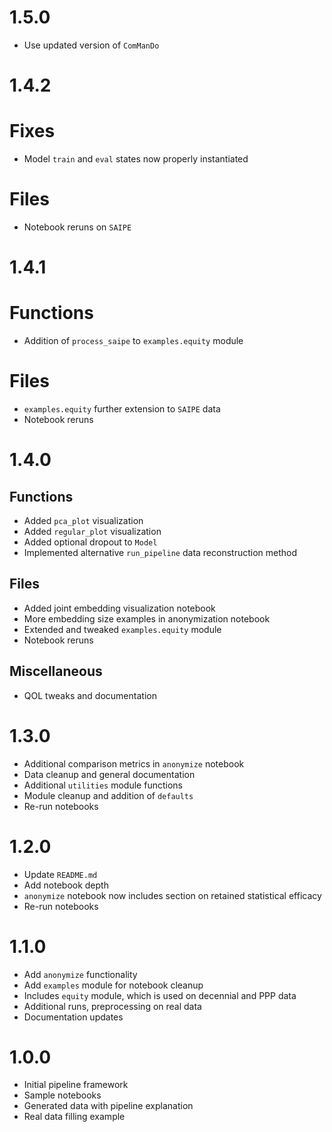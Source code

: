 # 1.5.0
- Use updated version of `ComManDo`

# 1.4.2
# Fixes
- Model `train` and `eval` states now properly instantiated

# Files
- Notebook reruns on `SAIPE`

# 1.4.1
# Functions
- Addition of `process_saipe` to `examples.equity` module

# Files
- `examples.equity` further extension to `SAIPE` data
- Notebook reruns

# 1.4.0
## Functions
- Added `pca_plot` visualization
- Added `regular_plot` visualization
- Added optional dropout to `Model`
- Implemented alternative `run_pipeline` data reconstruction method

## Files
- Added joint embedding visualization notebook
- More embedding size examples in anonymization notebook
- Extended and tweaked `examples.equity` module
- Notebook reruns

## Miscellaneous
- QOL tweaks and documentation

# 1.3.0
- Additional comparison metrics in `anonymize` notebook
- Data cleanup and general documentation
- Additional `utilities` module functions
- Module cleanup and addition of `defaults`
- Re-run notebooks

# 1.2.0
- Update `README.md`
- Add notebook depth
 - `anonymize` notebook now includes section on retained statistical efficacy
- Re-run notebooks

# 1.1.0
- Add `anonymize` functionality
- Add `examples` module for notebook cleanup
 - Includes `equity` module, which is used on decennial and PPP data
- Additional runs, preprocessing on real data
- Documentation updates

# 1.0.0
- Initial pipeline framework
- Sample notebooks
 - Generated data with pipeline explanation
 - Real data filling example
